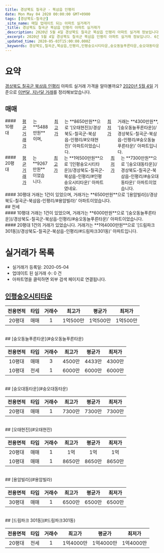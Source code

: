 ```yaml
---
title: 경상북도 칠곡군 - 북삼읍 인평리
date: Mon May 04 2020 00:00:00 GMT+0900
tags: [경상북도-칠곡군]
_site_name: 매일 업데이트 되는 아파트 실거래가
_title: 경상북도 칠곡군 북삼읍 인평리 아파트 실거래가
_description: 2020년 5월 4일 경상북도 칠곡군 북삼읍 인평리 아파트 실거래 정보입니다. 6건 아파트 정보가 있습니다.
_excerpt: 2020년 5월 4일 경상북도 칠곡군 북삼읍 인평리 아파트 실거래 정보입니다. 6건 아파트 정보가 있습니다.
_updated_time: 2020-05-03T15:00:00.000Z
_keywords: 경상북도,칠곡군,북삼읍,인평리,인평숭오시티타운,숭오동늘푸른타운,숭오대동타운,오태현진,용암빌라,드림파크 301동
---
```





# 요약
<ins>경상북도 칠곡군 북삼읍 인평리</ins> 아파트 실거래 가격을 알아볼까요? <ins>2020년 5월 4일</ins> 기준으로 <ins>이번달, 지난달 거래</ins>를 정리해보았습니다.

## 매매
<div class="container">
<div class="six columns" markdown="1">
#### 10평대
<ins>평균 거래가</ins>는 **5488만원**이며, <ins>최고가</ins>는 **8650만원**으로 '[오태현진](/경상북도-칠곡군-북삼읍-인평리/#오태현진)' 아파트이었습니다. <ins>최저가</ins> 거래는 **4300만원**, '[숭오동늘푸른타운](/경상북도-칠곡군-북삼읍-인평리/#숭오동늘푸른타운)' 아파트입니다.
</div>
<div class="six columns" markdown="1">
#### 20평대
<ins>평균 거래가</ins>는 **9267만원**이었습니다. <ins>최고가</ins>는 **1억500만원**으로 '[인평숭오시티타운](/경상북도-칠곡군-북삼읍-인평리/#인평숭오시티타운)' 아파트였네요. <ins>최저가</ins>는 **7300만원**으로 '[숭오대동타운](/경상북도-칠곡군-북삼읍-인평리/#숭오대동타운)' 아파트이었습니다.
</div>
</div>
<div class="container">
<div class="twelve columns" markdown="1">
#### 30평대
거래는 1건이 있었으며, 거래가는 **6500만원**으로 '[용암빌라](/경상북도-칠곡군-북삼읍-인평리/#용암빌라)' 아파트이었습니다.
</div>
</div>
## 전세
<div class="container">
<div class="six columns" markdown="1">
#### 10평대
거래는 1건이 있었으며, 거래가는 **6000만원**으로 '[숭오동늘푸른타운](/경상북도-칠곡군-북삼읍-인평리/#숭오동늘푸른타운)' 아파트이었습니다.
</div>
<div class="six columns" markdown="1">
#### 20평대
1건의 거래가 있었습니다. 거래가는 **1억4000만원**으로 '[드림파크 301동](/경상북도-칠곡군-북삼읍-인평리/#드림파크301동)' 아파트입니다.
</div>
</div>



# 실거래가 목록
- 실거래가 등록일: 2020-05-04
- 업데이트 된 실거래 수: 0 건
- 아파트명을 클릭하면 외부 검색 페이지로 연결됩니다.

## [인평숭오시티타운](#인평숭오시티타운)

|전용면적|타입|거래수|최고가|평균가|최저가|
|:---:|:---:|:---:|:---:|:---:|:---:|
|20평대|<span class="deal-type-1">매매</span>|1|1억500만|1억500만|1억500만|

<br/>
## [숭오동늘푸른타운](#숭오동늘푸른타운)

|전용면적|타입|거래수|최고가|평균가|최저가|
|:---:|:---:|:---:|:---:|:---:|:---:|
|10평대|<span class="deal-type-1">매매</span>|3|4500만|4433만|4300만|
|10평대|<span class="deal-type-2">전세</span>|1|6000만|6000만|6000만|

<br/>
## [숭오대동타운](#숭오대동타운)

|전용면적|타입|거래수|최고가|평균가|최저가|
|:---:|:---:|:---:|:---:|:---:|:---:|
|20평대|<span class="deal-type-1">매매</span>|1|7300만|7300만|7300만|

<br/>
## [오태현진](#오태현진)

|전용면적|타입|거래수|최고가|평균가|최저가|
|:---:|:---:|:---:|:---:|:---:|:---:|
|20평대|<span class="deal-type-1">매매</span>|1|1억|1억|1억|
|10평대|<span class="deal-type-1">매매</span>|1|8650만|8650만|8650만|

<br/>
## [용암빌라](#용암빌라)

|전용면적|타입|거래수|최고가|평균가|최저가|
|:---:|:---:|:---:|:---:|:---:|:---:|
|30평대|<span class="deal-type-1">매매</span>|1|6500만|6500만|6500만|

<br/>
## [드림파크 301동](#드림파크301동)

|전용면적|타입|거래수|최고가|평균가|최저가|
|:---:|:---:|:---:|:---:|:---:|:---:|
|20평대|<span class="deal-type-2">전세</span>|1|1억4000만|1억4000만|1억4000만|

<br/>



